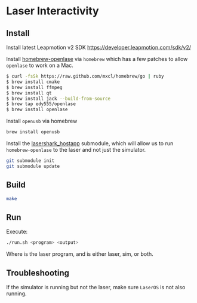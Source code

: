 # Laser Interactivity

## Install

Install latest Leapmotion v2 SDK
https://developer.leapmotion.com/sdk/v2/

Install [homebrew-openlase](https://github.com/edy555/homebrew-openlase) via `homebrew` which has a few patches to allow `openlase` to work on a Mac.

```sh
$ curl -fsSk https://raw.github.com/mxcl/homebrew/go | ruby
$ brew install cmake
$ brew install ffmpeg
$ brew install qt
$ brew install jack --build-from-source
$ brew tap edy555/openlase
$ brew install openlase
```

Install `openusb` via homebrew

```sh
brew install openusb
```

Install the [lasershark_hostapp](https://github.com/marcan/lasershark_hostapp) submodule, which will allow us to run `homebrew-openlase` to the laser and not just the simulator.

```sh
git submodule init
git submodule update
```

## Build ##

```sh
make
```

## Run

Execute:

```sh
./run.sh <program> <output>
```

Where <program> is the laser program, and <output> is either laser, sim, or both.

## Troubleshooting ##

If the simulator is running but not the laser, make sure `LaserOS` is not also running.  


 